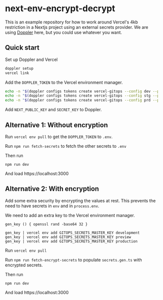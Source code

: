 # next-env-encrypt-decrypt

This is an example repository for how to work around Vercel's 4kb restriction in a Nextjs project using an external secrets provider. We are using [Doppler](https://doppler.com/) here, but you could use whatever you want.

## Quick start

Set up Doppler and Vercel

```bash
doppler setup
vercel link
```

Add the `DOPPLER_TOKEN` to the Vercel environment manager.

```bash
echo -n "$(doppler configs tokens create vercel-gitops --config dev --plain)" | vercel env add DOPPLER_TOKEN development
echo -n "$(doppler configs tokens create vercel-gitops --config stg --plain)" | vercel env add DOPPLER_TOKEN preview
echo -n "$(doppler configs tokens create vercel-gitops --config prd --plain)" | vercel env add DOPPLER_TOKEN production
```

Add `NEXT_PUBLIC_KEY` and `SECRET_KEY` to Doppler.

## Alternative 1: Without encryption

Run `vercel env pull` to get the `DOPPLER_TOKEN` to `.env`.

Run `npm run fetch-secrets` to fetch the other secrets to `.env`

Then run

```
npm run dev
```

And load https://localhost:3000

## Alternative 2: With encryption

Add some extra security by encrypting the values at rest. This prevents the need to have secrets in `env` and in `process.env`.

We need to add an extra key to the Vercel environment manager.

```
gen_key () { openssl rand -base64 32 }

gen_key | vercel env add GITOPS_SECRETS_MASTER_KEY development
gen_key | vercel env add GITOPS_SECRETS_MASTER_KEY preview
gen_key | vercel env add GITOPS_SECRETS_MASTER_KEY production
```

Run `vercel env pull`

Run `npm run fetch-encrypt-secrets` to populate `secrets.gen.ts` with encrypted secrets.

Then run

```
npm run dev
```

And load https://localhost:3000
